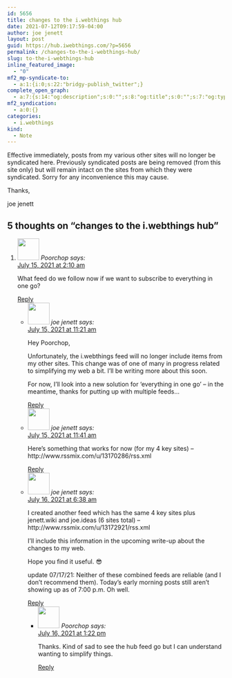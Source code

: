 ```yaml
---
id: 5656
title: changes to the i.webthings hub
date: 2021-07-12T09:17:59-04:00
author: joe jenett
layout: post
guid: https://hub.iwebthings.com/?p=5656
permalink: /changes-to-the-i-webthings-hub/
slug: to-the-i-webthings-hub
inline_featured_image:
  - "0"
mf2_mp-syndicate-to:
  - a:1:{i:0;s:22:"bridgy-publish_twitter";}
complete_open_graph:
  - a:7:{s:14:"og:description";s:0:"";s:8:"og:title";s:0:"";s:7:"og:type";s:0:"";s:12:"twitter:card";s:7:"summary";s:15:"twitter:creator";s:0:"";s:19:"twitter:description";s:0:"";s:8:"og:image";s:0:"";}
mf2_syndication:
  - a:0:{}
categories:
  - i.webthings
kind:
  - Note
---
```


Effective immediately, posts from my various other sites will no longer be syndicated here. Previously syndicated posts are being removed (from this site only) but will remain intact on the sites from which they were syndicated. Sorry for any inconvenience this may cause.

Thanks,

joe jenett


<h2 id="comments-title">5 thoughts on “<span>changes to the i.webthings hub</span>”		</h2>


<ol class="commentlist">
<li class="comment even thread-even depth-1 h-cite h-entry p-comment" id="li-comment-2732">
<article id="comment-2732" class="comment _mPS2id-t mPS2id-target" itemprop="comment" itemscope="" itemtype="http://schema.org/Comment">
<footer>
<address class="comment-author p-author author vcard hcard h-card" itemprop="creator" itemscope="" itemtype="http://schema.org/Person">
<img alt="" src="https://secure.gravatar.com/avatar/31e2703d793efd74179e750fdca610d1?s=50&amp;d=identicon&amp;r=pg" srcset="https://secure.gravatar.com/avatar/31e2703d793efd74179e750fdca610d1?s=100&amp;d=identicon&amp;r=pg 2x" class="avatar avatar-50 photo u-photo" itemprop="image" loading="lazy" width="50" height="50">				<cite class="fn p-name" itemprop="name">Poorchop</cite> <span class="says">says:</span>					</address>
<!-- .comment-author .vcard -->

<div class="comment-meta commentmetadata">
<a href="/changes-to-the-i-webthings-hub/#comment-2732" class="__mPS2id _mPS2id-h mPS2id-highlight"><time class="updated published dt-updated dt-published" datetime="2021-07-15T02:10:30-04:00" itemprop="datePublished dateModified dateCreated">
July 15, 2021 at 2:10 am						</time></a>
	</div>
<!-- .comment-meta .commentmetadata -->
</footer>

<div class="comment-content e-content p-summary p-name" itemprop="text name description">
<p>What feed do we follow now if we want to subscribe to everything in one go?</p>
</div>

<div class="reply">
<a rel="nofollow" class="comment-reply-link __mPS2id" href="/changes-to-the-i-webthings-hub/?replytocom=2732#respond" data-commentid="2732" data-postid="5656" data-belowelement="comment-2732" data-respondelement="respond" data-replyto="Reply to Poorchop" aria-label="Reply to Poorchop">Reply</a>				</div>
<!-- .reply -->
</article><!-- #comment-## -->
<ul class="children">
<li class="comment byuser comment-author-admin bypostauthor odd alt depth-2 h-cite h-entry p-comment" id="li-comment-2733">
<article id="comment-2733" class="comment _mPS2id-t" itemprop="comment" itemscope="" itemtype="http://schema.org/Comment">
<footer>
<address class="comment-author p-author author vcard hcard h-card" itemprop="creator" itemscope="" itemtype="http://schema.org/Person">
<img alt="" src="https://secure.gravatar.com/avatar/0bf0445b4e4b39f830b186b7e23195a1?s=50&amp;d=identicon&amp;r=pg" srcset="https://secure.gravatar.com/avatar/0bf0445b4e4b39f830b186b7e23195a1?s=100&amp;d=identicon&amp;r=pg 2x" class="avatar avatar-50 photo u-photo" itemprop="image" loading="lazy" width="50" height="50">				<cite class="fn p-name" itemprop="name">joe jenett</cite> <span class="says">says:</span>					</address>
<!-- .comment-author .vcard -->

<div class="comment-meta commentmetadata">
<a href="/changes-to-the-i-webthings-hub/#comment-2733" class="__mPS2id _mPS2id-h"><time class="updated published dt-updated dt-published" datetime="2021-07-15T11:21:25-04:00" itemprop="datePublished dateModified dateCreated">
July 15, 2021 at 11:21 am						</time></a>
	</div>
<!-- .comment-meta .commentmetadata -->
</footer>

<div class="comment-content e-content p-summary p-name" itemprop="text name description">
<p>Hey Poorchop,</p>
<p>Unfortunately, the i.webthings feed will no longer include items from my other sites. This change was of one of many in progress related to simplifying my web a bit. I’ll be writing more about this soon.</p>
<p>For now, I’ll look into a new solution for ‘everything in one go’ – in the meantime, thanks for putting up with multiple feeds…</p>
</div>

<div class="reply">
<a rel="nofollow" class="comment-reply-link __mPS2id" href="/changes-to-the-i-webthings-hub/?replytocom=2733#respond" data-commentid="2733" data-postid="5656" data-belowelement="comment-2733" data-respondelement="respond" data-replyto="Reply to joe jenett" aria-label="Reply to joe jenett">Reply</a>				</div>
<!-- .reply -->
</article><!-- #comment-## -->
</li>
<!-- #comment-## -->
<li class="comment byuser comment-author-admin bypostauthor even depth-2 h-cite h-entry p-comment" id="li-comment-2734">
<article id="comment-2734" class="comment _mPS2id-t" itemprop="comment" itemscope="" itemtype="http://schema.org/Comment">
<footer>
<address class="comment-author p-author author vcard hcard h-card" itemprop="creator" itemscope="" itemtype="http://schema.org/Person">
<img alt="" src="https://secure.gravatar.com/avatar/0bf0445b4e4b39f830b186b7e23195a1?s=50&amp;d=identicon&amp;r=pg" srcset="https://secure.gravatar.com/avatar/0bf0445b4e4b39f830b186b7e23195a1?s=100&amp;d=identicon&amp;r=pg 2x" class="avatar avatar-50 photo u-photo" itemprop="image" loading="lazy" width="50" height="50">				<cite class="fn p-name" itemprop="name">joe jenett</cite> <span class="says">says:</span>					</address>
<!-- .comment-author .vcard -->

<div class="comment-meta commentmetadata">
<a href="/changes-to-the-i-webthings-hub/#comment-2734" class="__mPS2id _mPS2id-h"><time class="updated published dt-updated dt-published" datetime="2021-07-15T11:41:43-04:00" itemprop="datePublished dateModified dateCreated">
July 15, 2021 at 11:41 am						</time></a>
	</div>
<!-- .comment-meta .commentmetadata -->
</footer>

<div class="comment-content e-content p-summary p-name" itemprop="text name description">
<p>Here’s something that works for now (for my 4 key sites) – <a title="no longer available" rel="nofollow ugc">http://www.rssmix.com/u/13170286/rss.xml</a></p>
</div>

<div class="reply">
<a rel="nofollow" class="comment-reply-link __mPS2id" href="/changes-to-the-i-webthings-hub/?replytocom=2734#respond" data-commentid="2734" data-postid="5656" data-belowelement="comment-2734" data-respondelement="respond" data-replyto="Reply to joe jenett" aria-label="Reply to joe jenett">Reply</a>				</div>
<!-- .reply -->
</article><!-- #comment-## -->
</li>
<!-- #comment-## -->
<li class="comment byuser comment-author-admin bypostauthor odd alt depth-2 h-cite h-entry p-comment" id="li-comment-2735">
<article id="comment-2735" class="comment _mPS2id-t" itemprop="comment" itemscope="" itemtype="http://schema.org/Comment">
<footer>
<address class="comment-author p-author author vcard hcard h-card" itemprop="creator" itemscope="" itemtype="http://schema.org/Person">
<img alt="" src="https://secure.gravatar.com/avatar/0bf0445b4e4b39f830b186b7e23195a1?s=50&amp;d=identicon&amp;r=pg" srcset="https://secure.gravatar.com/avatar/0bf0445b4e4b39f830b186b7e23195a1?s=100&amp;d=identicon&amp;r=pg 2x" class="avatar avatar-50 photo u-photo" itemprop="image" loading="lazy" width="50" height="50">				<cite class="fn p-name" itemprop="name">joe jenett</cite> <span class="says">says:</span>					</address>
<!-- .comment-author .vcard -->

<div class="comment-meta commentmetadata">
<a href="/changes-to-the-i-webthings-hub/#comment-2735" class="__mPS2id _mPS2id-h"><time class="updated published dt-updated dt-published" datetime="2021-07-16T06:38:52-04:00" itemprop="datePublished dateModified dateCreated">
July 16, 2021 at 6:38 am						</time></a>
	</div>
<!-- .comment-meta .commentmetadata -->
</footer>

<div class="comment-content e-content p-summary p-name" itemprop="text name description">
<p>I created another feed which has the same 4 key sites plus jenett.wiki and joe.ideas (6 sites total) – <a title="no longer available" rel="nofollow ugc">http://www.rssmix.com/u/13172921/rss.xml</a></p>
<p>I’ll include this information in the upcoming write-up about the changes to my web.</p>
<p>Hope you find it useful. 😎</p>
<p>update 07/17/21: Neither of these combined feeds are reliable (and I don’t recommend them). Today’s early morning posts still aren’t showing up as of 7:00 p.m. Oh well.</p>
</div>

<div class="reply">
<a rel="nofollow" class="comment-reply-link __mPS2id" href="/changes-to-the-i-webthings-hub/?replytocom=2735#respond" data-commentid="2735" data-postid="5656" data-belowelement="comment-2735" data-respondelement="respond" data-replyto="Reply to joe jenett" aria-label="Reply to joe jenett">Reply</a>				</div>
<!-- .reply -->
</article><!-- #comment-## -->
<ul class="children">
<li class="comment even depth-3 h-cite h-entry p-comment" id="li-comment-2736">
<article id="comment-2736" class="comment _mPS2id-t" itemprop="comment" itemscope="" itemtype="http://schema.org/Comment">
<footer>
<address class="comment-author p-author author vcard hcard h-card" itemprop="creator" itemscope="" itemtype="http://schema.org/Person">
<img alt="" src="https://secure.gravatar.com/avatar/31e2703d793efd74179e750fdca610d1?s=50&amp;d=identicon&amp;r=pg" srcset="https://secure.gravatar.com/avatar/31e2703d793efd74179e750fdca610d1?s=100&amp;d=identicon&amp;r=pg 2x" class="avatar avatar-50 photo u-photo" itemprop="image" loading="lazy" width="50" height="50">				<cite class="fn p-name" itemprop="name">Poorchop</cite> <span class="says">says:</span>					</address>
<!-- .comment-author .vcard -->

<div class="comment-meta commentmetadata">
<a href="/changes-to-the-i-webthings-hub/#comment-2736" class="__mPS2id _mPS2id-h"><time class="updated published dt-updated dt-published" datetime="2021-07-16T13:22:22-04:00" itemprop="datePublished dateModified dateCreated">
July 16, 2021 at 1:22 pm						</time></a>
	</div>
<!-- .comment-meta .commentmetadata -->
</footer>

<div class="comment-content e-content p-summary p-name" itemprop="text name description">
<p>Thanks. Kind of sad to see the hub feed go but I can understand wanting to simplify things.</p>
</div>

<div class="reply">
<a rel="nofollow" class="comment-reply-link __mPS2id" href="/changes-to-the-i-webthings-hub/?replytocom=2736#respond" data-commentid="2736" data-postid="5656" data-belowelement="comment-2736" data-respondelement="respond" data-replyto="Reply to Poorchop" aria-label="Reply to Poorchop">Reply</a>				</div>
<!-- .reply -->
</article><!-- #comment-## -->
</li>
<!-- #comment-## -->
</ul>
<!-- .children -->
</li>
<!-- #comment-## -->
</ul>
<!-- .children -->
</li>
<!-- #comment-## -->
</ol>

















<div id="respond" class="comment-respond _mPS2id-t">
<h3 id="reply-title" class="comment-reply-title"></h3></div>
